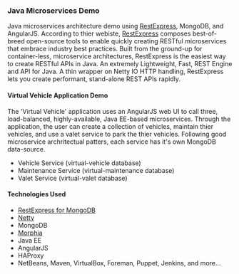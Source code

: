 ### Java Microservices Demo
Java microservices architecture demo using [RestExpress](https://github.com/RestExpress), MongoDB, and AngularJS. According to thier webiste, [RestExpress](https://github.com/RestExpress) composes best-of-breed open-source tools to enable quickly creating RESTful microservices that embrace industry best practices. Built from the ground-up for container-less, microservice architectures, RestExpress is the easiest way to create RESTful APIs in Java. An extremely Lightweight, Fast, REST Engine and API for Java. A thin wrapper on Netty IO HTTP handling, RestExpress lets you create performant, stand-alone REST APIs rapidly.
#### Virtual Vehicle Application Demo
The 'Virtual Vehicle' application uses an AngularJS web UI to call three, load-balanced, highly-available, Java EE-based microservices. Through the application, the user can create a collection of vehicles, maintain thier vehicles, and use a valet service to park the thier vehicles. Following good microservice archritectual patters, each service has it's own MongoDB data-source.
* Vehicle Service (virtual-vehicle database)
* Maintenance Service (virtual-maintenance database)
* Valet Service (virtual-valet database)

#### Technologies Used
* [RestExpress for MongoDB](http://search.maven.org/#artifactdetails%7Ccom.strategicgains.archetype%7Crestexpress-mongodb%7C1.15%7Cmaven-archetype)
* [Netty](http://netty.io/)
* MongoDB
* [Morphia](https://github.com/mongodb/morphia)
* Java EE
* AngularJS
* HAProxy
* NetBeans, Maven, VirtualBox, Foreman, Puppet, Jenkins, and more...

